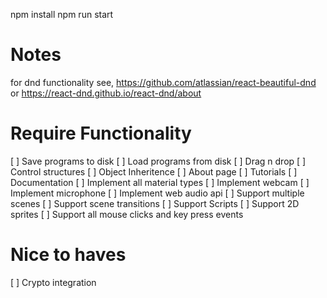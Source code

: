 npm install
npm run start

# Notes
for dnd functionality see, https://github.com/atlassian/react-beautiful-dnd or https://react-dnd.github.io/react-dnd/about

# Require Functionality
[ ] Save programs to disk
[ ] Load programs from disk
[ ] Drag n drop
[ ] Control structures
[ ] Object Inheritence
[ ] About page
[ ] Tutorials
[ ] Documentation
[ ] Implement all material types
[ ] Implement webcam
[ ] Implement microphone
[ ] Implement web audio api
[ ] Support multiple scenes
[ ] Support scene transitions
[ ] Support Scripts
[ ] Support 2D sprites
[ ] Support all mouse clicks and key press events

# Nice to haves
[ ] Crypto integration